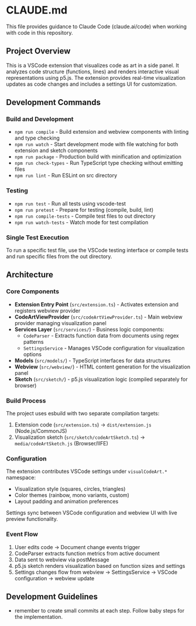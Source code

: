 # CLAUDE.md

This file provides guidance to Claude Code (claude.ai/code) when working with code in this repository.

## Project Overview

This is a VSCode extension that visualizes code as art in a side panel. It analyzes code structure (functions, lines) and renders interactive visual representations using p5.js. The extension provides real-time visualization updates as code changes and includes a settings UI for customization.

## Development Commands

### Build and Development
- `npm run compile` - Build extension and webview components with linting and type checking
- `npm run watch` - Start development mode with file watching for both extension and sketch components
- `npm run package` - Production build with minification and optimization
- `npm run check-types` - Run TypeScript type checking without emitting files
- `npm run lint` - Run ESLint on src directory

### Testing
- `npm run test` - Run all tests using vscode-test
- `npm run pretest` - Prepare for testing (compile, build, lint)
- `npm run compile-tests` - Compile test files to out directory
- `npm run watch-tests` - Watch mode for test compilation

### Single Test Execution
To run a specific test file, use the VSCode testing interface or compile tests and run specific files from the out directory.

## Architecture

### Core Components
- **Extension Entry Point** (`src/extension.ts`) - Activates extension and registers webview provider
- **CodeArtViewProvider** (`src/codeArtViewProvider.ts`) - Main webview provider managing visualization panel
- **Services Layer** (`src/services/`) - Business logic components:
  - `CodeParser` - Extracts function data from documents using regex patterns
  - `SettingsService` - Manages VSCode configuration for visualization options
- **Models** (`src/models/`) - TypeScript interfaces for data structures
- **Webview** (`src/webview/`) - HTML content generation for the visualization panel
- **Sketch** (`src/sketch/`) - p5.js visualization logic (compiled separately for browser)

### Build Process
The project uses esbuild with two separate compilation targets:
1. Extension code (`src/extension.ts`) → `dist/extension.js` (Node.js/CommonJS)
2. Visualization sketch (`src/sketch/codeArtSketch.ts`) → `media/codeArtSketch.js` (Browser/IIFE)

### Configuration
The extension contributes VSCode settings under `visualCodeArt.*` namespace:
- Visualization style (squares, circles, triangles)
- Color themes (rainbow, mono variants, custom)
- Layout padding and animation preferences

Settings sync between VSCode configuration and webview UI with live preview functionality.

### Event Flow
1. User edits code → Document change events trigger
2. CodeParser extracts function metrics from active document
3. Data sent to webview via postMessage
4. p5.js sketch renders visualization based on function sizes and settings
5. Settings changes flow from webview → SettingsService → VSCode configuration → webview update

## Development Guidelines
- remember to create small commits at each step. Follow baby steps for the implementation.